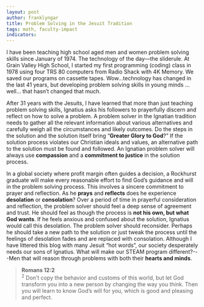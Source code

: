 ```yaml
---
layout: post
author: franklyngar
title: Problem Solving in the Jesuit Tradition
tags: math, faculty-impact
indicators:
---
```

I have been teaching high school aged men and women problem solving skills since January of 1974. The technology of the day—the sliderule.  At Grain Valley High School, I started my first programming (coding) class in 1978 using four TRS 80 computers from Radio Shack with 4K Memory.  We saved our programs on cassette tapes.  Wow…technology has changed in the last 41 years, but developing problem solving skills in young minds …well… that hasn’t changed that much.

After 31 years with the Jesuits, I have learned that more than just teaching problem solving skills, Ignatius asks his followers to prayerfully discern and reflect on how to solve a problem.    A problem solver in the Ignatian tradition needs to gather all the relevant information about various alternatives and carefully weigh all the circumstances and likely outcomes. Do the steps in the solution and the solution itself bring “**Greater Glory to God**?”  If the solution process violates our Christian ideals and values, an alternative path to the solution must be found and followed.  An Ignatian problem solver will always use **compassion** and a **commitment to justice** in the solution process. 

In a global society where profit margin often guides a decision, a Rockhurst graduate will make every reasonable effort to find God’s guidance and will in the problem solving process. This involves a sincere commitment to prayer and reflection. As he **prays** and **reflects** does he experience **desolation** or **consolation**?  Over a period of time in prayerful consideration and reflection, the problem solver should feel a deep sense of agreement and trust.  He should feel as though the process is **not his own, but what God wants**.  If he feels anxious and confused about the solution, Ignatius would call this desolation.  The problem solver should reconsider.  Perhaps he should take a new path to the solution or just tweak the process until the feelings of desolation fades and are replaced with consolation.
Although I have littered this blog with many Jesuit “hot words”, our society desperately needs our sons of Ignatius. What will make our STEAM program different?---Men that will reason through problems with both their **hearts and minds**.  

<blockquote><b>Romans 12:2</b><br>
<sup>2</sup> Don’t copy the behavior and customs of this world, but let God transform you into a new person by changing the way you think. Then you will learn to know God’s will for you, which is good and pleasing and perfect.</blockquote>
